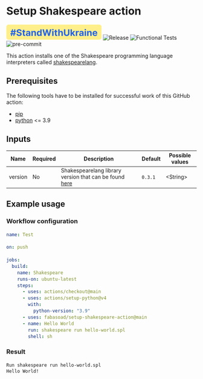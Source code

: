 # Setup Shakespeare action

[![Stand With Ukraine](https://raw.githubusercontent.com/vshymanskyy/StandWithUkraine/main/badges/StandWithUkraine.svg)](https://stand-with-ukraine.pp.ua)
![Release](https://img.shields.io/github/v/release/fabasoad/setup-shakespeare-action?include_prereleases)
![Functional Tests](https://github.com/fabasoad/setup-shakespeare-action/workflows/Functional%20Tests/badge.svg)
![pre-commit](https://github.com/fabasoad/setup-shakespeare-action/actions/workflows/pre-commit.yml/badge.svg)

This action installs one of the Shakespeare programming language interpreters
called [shakespearelang](https://pypi.org/project/shakespearelang/).

## Prerequisites

The following tools have to be installed for successful work of this GitHub action:

- [pip](https://pypi.org/project/pip)
- [python](https://www.python.org/) <= 3.9

## Inputs

<!-- prettier-ignore-start -->
| Name    | Required | Description                                                                                        | Default | Possible values |
|---------|----------|----------------------------------------------------------------------------------------------------|---------|-----------------|
| version | No       | Shakespearelang library version that can be found [here](https://pypi.org/project/shakespearelang) | `0.3.1` | &lt;String&gt;  |
<!-- prettier-ignore-end -->

## Example usage

### Workflow configuration

```yaml
name: Test

on: push

jobs:
  build:
    name: Shakespeare
    runs-on: ubuntu-latest
    steps:
      - uses: actions/checkout@main
      - uses: actions/setup-python@v4
        with:
          python-version: "3.9"
      - uses: fabasoad/setup-shakespeare-action@main
      - name: Hello World
        run: shakespeare run hello-world.spl
        shell: sh
```

### Result

```shell
Run shakespeare run hello-world.spl
Hello World!
```
